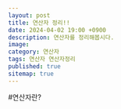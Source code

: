 ```yaml
---
layout: post
title: 연산자 정리!!
date: 2024-04-02 19:00 +0900
description: 연산자를 정리해봅시다.
image: 
category: 연산자
tags: 연산자 연산자정리
published: true
sitemap: true
---
```


#연산자란?